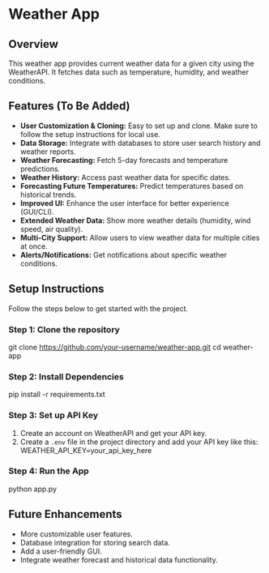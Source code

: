 ﻿# Weather App

## Overview
This weather app provides current weather data for a given city using the WeatherAPI. It fetches data such as temperature, humidity, and weather conditions.

## Features (To Be Added)
- **User Customization & Cloning:** Easy to set up and clone. Make sure to follow the setup instructions for local use.
- **Data Storage:** Integrate with databases to store user search history and weather reports.
- **Weather Forecasting:** Fetch 5-day forecasts and temperature predictions.
- **Weather History:** Access past weather data for specific dates.
- **Forecasting Future Temperatures:** Predict temperatures based on historical trends.
- **Improved UI:** Enhance the user interface for better experience (GUI/CLI).
- **Extended Weather Data:** Show more weather details (humidity, wind speed, air quality).
- **Multi-City Support:** Allow users to view weather data for multiple cities at once.
- **Alerts/Notifications:** Get notifications about specific weather conditions.

## Setup Instructions
Follow the steps below to get started with the project.

### Step 1: Clone the repository
git clone https://github.com/your-username/weather-app.git cd weather-app

### Step 2: Install Dependencies
pip install -r requirements.txt

### Step 3: Set up API Key
1. Create an account on WeatherAPI and get your API key.
2. Create a `.env` file in the project directory and add your API key like this:
WEATHER_API_KEY=your_api_key_here

### Step 4: Run the App
python app.py

## Future Enhancements
- More customizable user features.
- Database integration for storing search data.
- Add a user-friendly GUI.
- Integrate weather forecast and historical data functionality.
